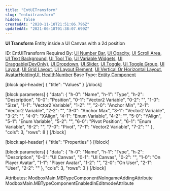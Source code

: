 ```yaml
---
title: "EntUITransform"
slug: "entuitransform"
hidden: false
createdAt: "2020-11-10T21:51:06.796Z"
updatedAt: "2021-06-18T01:38:07.699Z"
---
```

**UI Transform**
Entity inside a UI Canvas with a 2d position

ID: EntUITransform
Required By: [UI Number Bar](doc:entuinumberbar), [UI Opacity](doc:entuiopacity), [UI Scroll Area](doc:entuiscrollarea), [UI Text Background](doc:entuitextbackground), [UI Tool Tip](doc:entuitooltip), [UI Variable Widgets](doc:entuivariablewidgets), [UI Draggable(DevOnly)](doc:entuidraggable), [UI Dropdown](doc:entuidropdown), [UI Slider](doc:entuislider), [UI Toggle](doc:entuitoggle), [UI Toggle Group](doc:entuitogglegroup), [UI Layout](doc:entuilayout), [UI Grid Layout](doc:entuigridlayout), [UI Layout Element](doc:entuilayoutelement), [UI Vertical Or Horizontal Layout](doc:entuiverticalorhorizontallayout), [AvatarHoldingUI](doc:mbsavatarholdingui), [HealthNumber](doc:mbshealthnumber)
Base Type: [Entity Component](doc:componententity)

[block:api-header]
{
  "title": "Values"
}
[/block]

[block:parameters]
{
  "data": {
    "h-0": "Name",
    "h-1": "Type",
    "h-2": "Description",
    "0-0": "Position",
    "0-1": "Vector2 Variable",
    "0-2": "",
    "1-0": "Size",
    "1-1": "Vector2 Variable",
    "1-2": "",
    "2-0": "Anchor Min",
    "2-1": "Vector2 Variable",
    "2-2": "",
    "3-0": "Anchor Max",
    "3-1": "Vector2 Variable",
    "3-2": "",
    "4-0": "XAlign",
    "4-1": "Enum Variable<UI Transform X Align>",
    "4-2": "",
    "5-0": "YAlign",
    "5-1": "Enum Variable<UI Transform Y Align>",
    "5-2": "",
    "6-0": "Pivot Position",
    "6-1": "Enum Variable<UI Transform Pivot Position>",
    "6-2": "",
    "7-0": "Pivot",
    "7-1": "Vector2 Variable",
    "7-2": ""
  },
  "cols": 3,
  "rows": 8
}
[/block]

[block:api-header]
{
  "title": "Properties"
}
[/block]

[block:parameters]
{
  "data": {
    "h-0": "Name",
    "h-1": "Type",
    "h-2": "Description",
    "0-0": "UI Canvas",
    "0-1": "UI Canvas",
    "0-2": "",
    "1-0": "On Player Avatar",
    "1-1": "Player Avatar",
    "1-2": "",
    "2-0": "On User",
    "2-1": "User",
    "2-2": ""
  },
  "cols": 3,
  "rows": 3
}
[/block]


Attributes:
ModboxMain.MBTypeComponentNoIngameAddingAttribute
ModboxMain.MBTypeComponentEnabledInEditmodeAttribute